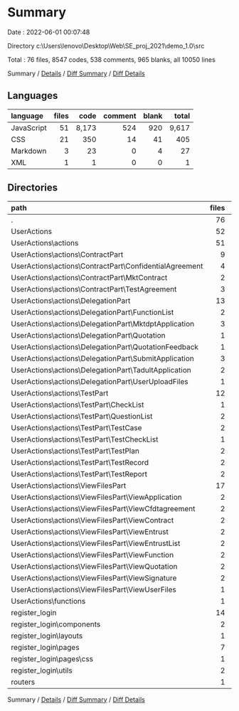 # Summary

Date : 2022-06-01 00:07:48

Directory c:\Users\lenovo\Desktop\Web\SE_proj_2021\demo_1.0\src

Total : 76 files,  8547 codes, 538 comments, 965 blanks, all 10050 lines

Summary / [Details](details.md) / [Diff Summary](diff.md) / [Diff Details](diff-details.md)

## Languages
| language | files | code | comment | blank | total |
| :--- | ---: | ---: | ---: | ---: | ---: |
| JavaScript | 51 | 8,173 | 524 | 920 | 9,617 |
| CSS | 21 | 350 | 14 | 41 | 405 |
| Markdown | 3 | 23 | 0 | 4 | 27 |
| XML | 1 | 1 | 0 | 0 | 1 |

## Directories
| path | files | code | comment | blank | total |
| :--- | ---: | ---: | ---: | ---: | ---: |
| . | 76 | 8,547 | 538 | 965 | 10,050 |
| UserActions | 52 | 7,159 | 347 | 814 | 8,320 |
| UserActions\actions | 51 | 7,045 | 345 | 809 | 8,199 |
| UserActions\actions\ContractPart | 9 | 979 | 4 | 146 | 1,129 |
| UserActions\actions\ContractPart\ConfidentialAgreement | 4 | 328 | 3 | 62 | 393 |
| UserActions\actions\ContractPart\MktContract | 2 | 298 | 0 | 29 | 327 |
| UserActions\actions\ContractPart\TestAgreement | 3 | 353 | 1 | 55 | 409 |
| UserActions\actions\DelegationPart | 13 | 2,324 | 32 | 208 | 2,564 |
| UserActions\actions\DelegationPart\FunctionList | 2 | 183 | 3 | 13 | 199 |
| UserActions\actions\DelegationPart\MktdptApplication | 3 | 300 | 6 | 31 | 337 |
| UserActions\actions\DelegationPart\Quotation | 1 | 249 | 3 | 23 | 275 |
| UserActions\actions\DelegationPart\QuotationFeedback | 1 | 192 | 3 | 9 | 204 |
| UserActions\actions\DelegationPart\SubmitApplication | 3 | 902 | 11 | 96 | 1,009 |
| UserActions\actions\DelegationPart\TadultApplication | 2 | 314 | 3 | 26 | 343 |
| UserActions\actions\DelegationPart\UserUploadFiles | 1 | 184 | 3 | 10 | 197 |
| UserActions\actions\TestPart | 12 | 1,980 | 309 | 258 | 2,547 |
| UserActions\actions\TestPart\CheckList | 1 | 19 | 153 | 10 | 182 |
| UserActions\actions\TestPart\QuestionList | 2 | 266 | 151 | 25 | 442 |
| UserActions\actions\TestPart\TestCase | 2 | 112 | 0 | 18 | 130 |
| UserActions\actions\TestPart\TestCheckList | 1 | 425 | 5 | 28 | 458 |
| UserActions\actions\TestPart\TestPlan | 2 | 291 | 0 | 57 | 348 |
| UserActions\actions\TestPart\TestRecord | 2 | 168 | 0 | 25 | 193 |
| UserActions\actions\TestPart\TestReport | 2 | 699 | 0 | 95 | 794 |
| UserActions\actions\ViewFilesPart | 17 | 1,762 | 0 | 197 | 1,959 |
| UserActions\actions\ViewFilesPart\ViewApplication | 2 | 642 | 0 | 69 | 711 |
| UserActions\actions\ViewFilesPart\ViewCfdtagreement | 2 | 149 | 0 | 24 | 173 |
| UserActions\actions\ViewFilesPart\ViewContract | 2 | 138 | 0 | 23 | 161 |
| UserActions\actions\ViewFilesPart\ViewEntrust | 2 | 264 | 0 | 6 | 270 |
| UserActions\actions\ViewFilesPart\ViewEntrustList | 2 | 147 | 0 | 9 | 156 |
| UserActions\actions\ViewFilesPart\ViewFunction | 2 | 123 | 0 | 7 | 130 |
| UserActions\actions\ViewFilesPart\ViewQuotation | 2 | 146 | 0 | 17 | 163 |
| UserActions\actions\ViewFilesPart\ViewSignature | 2 | 101 | 0 | 37 | 138 |
| UserActions\actions\ViewFilesPart\ViewUserFiles | 1 | 52 | 0 | 5 | 57 |
| UserActions\functions | 1 | 114 | 2 | 5 | 121 |
| register_login | 14 | 829 | 162 | 78 | 1,069 |
| register_login\components | 2 | 142 | 8 | 10 | 160 |
| register_login\layouts | 1 | 17 | 4 | 3 | 24 |
| register_login\pages | 7 | 465 | 101 | 46 | 612 |
| register_login\pages\css | 1 | 36 | 1 | 3 | 40 |
| register_login\utils | 2 | 109 | 49 | 13 | 171 |
| routers | 1 | 20 | 6 | 2 | 28 |

Summary / [Details](details.md) / [Diff Summary](diff.md) / [Diff Details](diff-details.md)